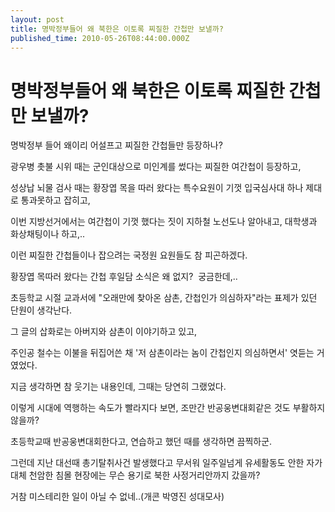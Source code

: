 ```yaml
---
layout: post
title: 명박정부들어 왜 북한은 이토록 찌질한 간첩만 보낼까?
published_time: 2010-05-26T08:44:00.000Z
---
```


# 명박정부들어 왜 북한은 이토록 찌질한 간첩만 보낼까?


명박정부 들어 왜이리 어설프고 찌질한 간첩들만 등장하나?

광우병 촛불 시위 때는 군인대상으로 미인계를 썼다는 찌질한 여간첩이 등장하고,

성상납 뇌물 검사 때는 황장엽 목을 따러 왔다는 특수요원이 기껏 입국심사대 하나 제대로 통과못하고 잡히고,

이번 지방선거에서는 여간첩이 기껏 했다는 짓이 지하철 노선도나 알아내고, 대학생과 화상채팅이나 하고,..

이런 찌질한 간첩들이나 잡으려는 국정원 요원들도 참 피곤하겠다.

황장엽 목따러 왔다는 간첩 후일담 소식은 왜 없지?  궁금한데,..

초등학교 시절 교과서에 "오래만에 찾아온 삼촌, 간첩인가 의심하자"라는 표제가 있던 단원이 생각난다.

그 글의 삽화로는 아버지와 삼촌이 이야기하고 있고,

주인공 철수는 이불을 뒤집어쓴 채 '저 삼촌이라는 놈이 간첩인지 의심하면서' 엿듣는 거였었다.

지금 생각하면 참 웃기는 내용인데, 그때는 당연히 그랬었다.

이렇게 시대에 역행하는 속도가 빨라지다 보면, 조만간 반공웅변대회같은 것도 부활하지 않을까?

초등학교때 반공웅변대회한다고, 연습하고 했던 때를 생각하면 끔찍하군.

그런데 지난 대선때 총기탈취사건 발생했다고 무서워 일주일넘게 유세활동도 안한 자가 대체 천암한 침몰 현장에는 무슨 용기로 북한 사정거리안까지 갔을까?

거참 미스테리한 일이 아닐 수 없네..(개콘 박영진 성대모사)

